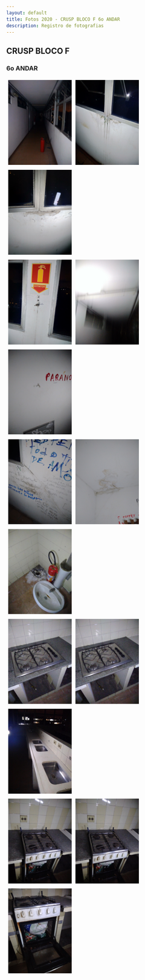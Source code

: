 ```yaml
---
layout: default
title: Fotos 2020 - CRUSP BLOCO F 6o ANDAR
description: Registro de fotografias
---
```


<!-- 
Em href="" colocar dentro das aspas o link 
do arquivo seja no drive ou no próprio github
LEMBRE-SE SEMPRE DE TORNÁ-LO PÚBLICO
-->

## CRUSP BLOCO F
### 6o ANDAR

<div class = "row">
	<div class = "column" style="width:100%"><img src="./andar6/1.jpg"></div>
	<div class = "column" style="width:100%"><img src="./andar6/2.jpg"></div>
	<div class = "column" style="width:100%"><img src="./andar6/3.jpg"></div>
</div>
<div class = "row">
	<div class = "column" style="width:100%"><img src="./andar6/4.jpg"></div>
	<div class = "column" style="width:100%"><img src="./andar6/5.jpg"></div>
	<div class = "column" style="width:100%"><img src="./andar6/6.jpg"></div>
</div>
<div class = "row">
	<div class = "column" style="width:100%"><img src="./andar6/7.jpg"></div>
	<div class = "column" style="width:100%"><img src="./andar6/8.jpg"></div>
	<div class = "column" style="width:100%"><img src="./andar6/9.jpg"></div>
</div>
<div class = "row">
	<div class = "column" style="width:100%"><img src="./andar6/10.jpg"></div>
	<div class = "column" style="width:100%"><img src="./andar6/11.jpg"></div>
	<div class = "column" style="width:100%"><img src="./andar6/12.jpg"></div>
</div>
<div class = "row">
	<div class = "column" style="width:100%"><img src="./andar6/13.jpg"></div>
	<div class = "column" style="width:100%"><img src="./andar6/14.jpg"></div>
	<div class = "column" style="width:100%"><img src="./andar6/15.jpg"></div>
</div>

<style>
 /* Three image containers (use 25% for four, and 50% for two, etc) */
.column {
  float: left;
  width: 33.33% !important;
  padding: 5px;
}

/* Clear floats after image containers */
.row::after {
  content: "";
  clear: both;
  display: table;
} 
</style>